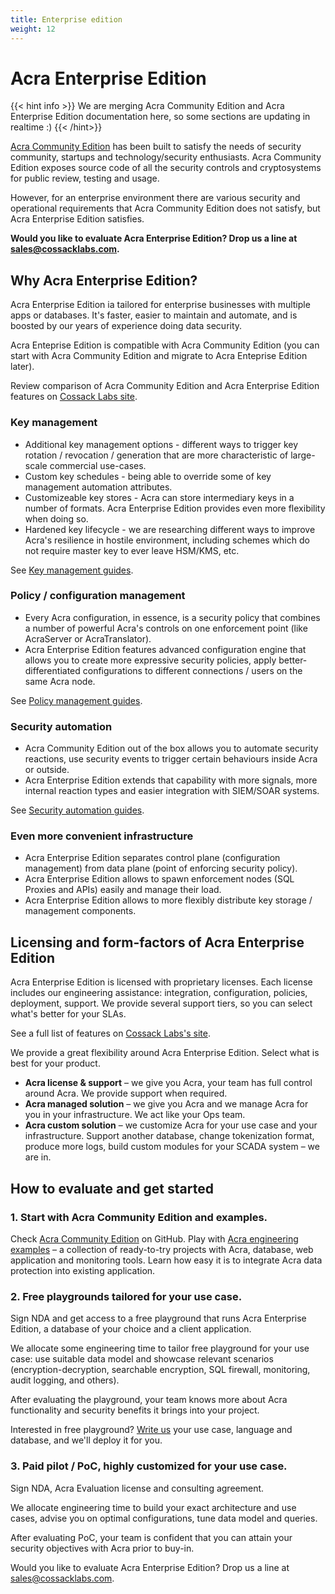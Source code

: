 ```yaml
---
title: Enterprise edition
weight: 12
---
```


# Acra Enterprise Edition

{{< hint info >}}
We are merging Acra Community Edition and Acra Enterprise Edition documentation here, so some sections are updating in realtime :)
{{< /hint>}}

[Acra Community Edition](https://github.com/cossacklabs/acra) has been built to satisfy the needs of security community, startups and technology/security enthusiasts. Acra Community Edition exposes source code of all the security controls and cryptosystems for public review, testing and usage. 

However, for an enterprise environment there are various security and operational requirements that Acra Community Edition does not satisfy, but Acra Enterprise Edition satisfies. 

**Would you like to evaluate Acra Enterprise Edition? Drop us a line at [sales@cossacklabs.com](mailto:sales@cossacklabs.com).**

## Why Acra Enterprise Edition?

Acra Enterprise Edition ia tailored for enterprise businesses with multiple apps or databases. It's faster, easier to maintain and automate, and is boosted by our years of experience doing data security.

Acra Enteprise Edition is compatible with Acra Community Edition (you can start with Acra Community Edition and migrate to Acra Enteprise Edition later).

Review comparison of Acra Community Edition and Acra Enterprise Edition features on [Cossack Labs site](https://www.cossacklabs.com/acra).

### Key management

  * Additional key management options - different ways to trigger key rotation / revocation / generation that are more characteristic of large-scale commercial use-cases. 
  * Custom key schedules - being able to override some of key management automation attributes. 
  * Customizeable key stores - Acra can store intermediary keys in a number of formats. Acra Enterprise Edition provides even more flexibility when doing so. 
  * Hardened key lifecycle - we are researching different ways to improve Acra's resilience in hostile environment, including schemes which do not require master key to ever leave HSM/KMS, etc. 

See [Key management guides](/acra/security-controls/key-management/).


### Policy / configuration management

  * Every Acra configuration, in essence, is a security policy that combines a number of powerful Acra's controls on one enforcement point (like AcraServer or AcraTranslator).
  * Acra Enterprise Edition features advanced configuration engine that allows you to create more expressive security policies, apply better-differentiated configurations to different connections / users on the same Acra node. 

See [Policy management guides](/acra/configuring-maintaining/policies-enterprise/).


### Security automation

  * Acra Community Edition out of the box allows you to automate security reactions, use security events to trigger certain behaviours inside Acra or outside. 
  * Acra Enterprise Edition extends that capability with more signals, more internal reaction types and easier integration with SIEM/SOAR systems. 


See [Security automation guides](/acra/security-controls/programmatic-reactions/).


### Even more convenient infrastructure

  * Acra Enterprise Edition separates control plane (configuration management) from data plane (point of enforcing security policy).
  * Acra Enterprise Edition allows to spawn enforcement nodes (SQL Proxies and APIs) easily and manage their load.
  * Acra Enterprise Edition allows to more flexibly distribute key storage / management components.


## Licensing and form-factors of Acra Enterprise Edition

Acra Enterprise Edition is licensed with proprietary licenses. Each license includes our engineering assistance: integration, configuration, policies, deployment, support. We provide several support tiers, so you can select what's better for your SLAs.

See a full list of features on [Cossack Labs's site](https://www.cossacklabs.com/acra).

We provide a great flexibility around Acra Enterprise Edition. Select what is best for your product.

* **Acra license & support** – we give you Acra, your team has full control around Acra. We provide support when required.
* **Acra managed solution** – we give you Acra and we manage Acra for you in your infrastructure. We act like your Ops team.
* **Acra custom solution** – we customize Acra for your use case and your infrastructure. Support another database, change tokenization format, produce more logs, build custom modules for your SCADA system – we are in.


## How to evaluate and get started

### 1. Start with Acra Community Edition and examples.

Check [Acra Community Edition](github.com/cossacklabs/acra) on GitHub. Play with [Acra engineering examples](github.com/cossacklabs/acra-engineering-demo) – a collection of ready-to-try projects with Acra, database, web application and monitoring tools. Learn how easy it is to integrate Acra data protection into existing application.

### 2. Free playgrounds tailored for your use case.

Sign NDA and get access to a free playground that runs Acra Enterprise Edition, a database of your choice and a client application. 

We allocate some engineering time to tailor free playground for your use case: use suitable data model and showcase relevant scenarios (encryption-decryption, searchable encryption, SQL firewall, monitoring, audit logging, and others).

After evaluating the playground, your team knows more about Acra functionality and security benefits it brings into your project.

Interested in free playground? [Write us](mailto:sales@cossacklabs.com) your use case, language and database, and we'll deploy it for you.


### 3. Paid pilot / PoC, highly customized for your use case.

Sign NDA, Acra Evaluation license and consulting agreement.

We allocate engineering time to build your exact architecture and use cases, advise you on optimal configurations, tune data model and queries.

After evaluating PoC, your team is confident that you can attain your security objectives with Acra prior to buy-in. 

Would you like to evaluate Acra Enterprise Edition? Drop us a line at [sales@cossacklabs.com](mailto:sales@cossacklabs.com).

